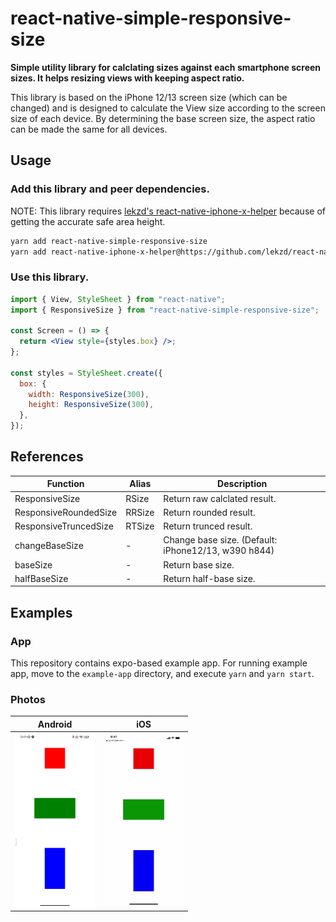 # react-native-simple-responsive-size

**Simple utility library for calclating sizes against each smartphone screen sizes. It helps resizing views with keeping aspect ratio.**

This library is based on the iPhone 12/13 screen size (which can be changed) and is designed to calculate the View size according to the screen size of each device. By determining the base screen size, the aspect ratio can be made the same for all devices.

## Usage

### Add this library and peer dependencies.

NOTE: This library requires [lekzd's react-native-iphone-x-helper](https://github.com/lekzd/react-native-iphone-x-helper.git) because of getting the accurate safe area height.

```sh
yarn add react-native-simple-responsive-size
yarn add react-native-iphone-x-helper@https://github.com/lekzd/react-native-iphone-x-helper.git
```

### Use this library.

```jsx
import { View, StyleSheet } from "react-native";
import { ResponsiveSize } from "react-native-simple-responsive-size";

const Screen = () => {
  return <View style={styles.box} />;
};

const styles = StyleSheet.create({
  box: {
    width: ResponsiveSize(300),
    height: ResponsiveSize(300),
  },
});
```

## References

| Function              | Alias  | Description                                         |
| --------------------- | ------ | --------------------------------------------------- |
| ResponsiveSize        | RSize  | Return raw calclated result.                        |
| ResponsiveRoundedSize | RRSize | Return rounded result.                              |
| ResponsiveTruncedSize | RTSize | Return trunced result.                              |
| changeBaseSize        | -      | Change base size. (Default: iPhone12/13, w390 h844) |
| baseSize              | -      | Return base size.                                   |
| halfBaseSize          | -      | Return half-base size.                              |

## Examples

### App

This repository contains expo-based example app. For running example app, move to the `example-app` directory, and execute `yarn` and `yarn start`.

### Photos

| Android                                                       | iOS                                                       |
| ------------------------------------------------------------- | --------------------------------------------------------- |
| <img src="./docs/images/android-screenshot.png" width="128"/> | <img src="./docs/images/ios-screenshot.png" width="128"/> |
